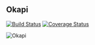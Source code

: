 ## Okapi

[![Build Status](https://magnum.travis-ci.com/artox-lab/okapi.svg?token=p4npRrdoxz6MEUucBQpY&branch=master)](https://magnum.travis-ci.com/artox-lab/okapi)
[![Coverage Status](https://coveralls.io/repos/artox-lab/okapi/badge.svg?branch=master)](https://coveralls.io/r/artox-lab/okapi?branch=master)

![Okapi](http://fc08.deviantart.net/fs71/i/2012/034/e/7/mlp_okapi_by_shinylugiacat-d4okzjv.jpg)
